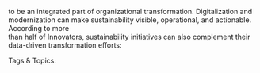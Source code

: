to be an integrated part of organizational transformation. 
Digitalization and modernization can make sustainability 
visible, operational, and actionable. According to more  
than half of Innovators, sustainability initiatives can also 
complement their data-driven transformation efforts:  

   Tags & Topics:
   